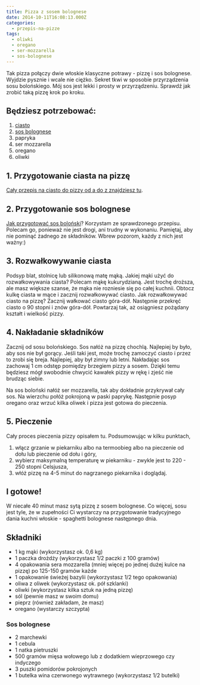 ```yaml
---
title: Pizza z sosem bolognese
date: 2014-10-11T16:08:13.000Z
categories: 
  - przepis-na-pizze
tags: 
  - oliwki
  - oregano
  - ser-mozzarella
  - sos-bolognese
---
```


Tak pizza połączy dwie włoskie klasyczne potrawy - pizzę i sos bolognese. Wyjdzie pysznie i wcale nie ciężko. Sekret tkwi w sposobie przyrządzenia sosu bolońskiego. Mój sos jest lekki i prosty w przyrządzeniu. Sprawdź jak zrobić taką pizzę krok po kroku.

## Będziesz potrzebować:

1. <a title="Przepis na ciasto na pizzę" href="/przepis-na-ciasto-na-pizze/">ciasto</a>
2. <a title="Sos bolognese – przepis na sos bolognese" href="/sos-bolognese-przepis-na-sos-bolognese/">sos&nbsp;bolognese</a>
3. papryka
4. ser mozzarella
5. oregano
6. oliwki

## 1\. Przygotowanie ciasta na pizzę

<a title="Przepis na ciasto na pizzę" href="/przepis-na-ciasto-na-pizze/">Cały przepis na ciasto do pizzy od a do z znajdziesz tu</a>.

## 2\. Przygotowanie sos bolognese

<a title="Sos bolognese – przepis na sos bolognese" href="/sos-bolognese-przepis-na-sos-bolognese/">Jak przygotować sos boloński</a>? Korzystam ze sprawdzonego przepisu. Polecam go, ponieważ nie jest drogi, ani trudny w wykonaniu. Pamiętaj, aby nie pominąć żadnego ze składników. Wbrew pozorom, każdy z nich jest ważny:)

## 3\. Rozwałkowywanie ciasta

Podsyp blat, stolnicę lub silikonową matę mąką. Jakiej mąki użyć do rozwałkowywania ciasta? Polecam mąkę kukurydzianą. Jest trochę droższa, ale masz większe szanse, że mąka nie rozniesie się po całej kuchnii. Obtocz kulkę ciasta w mące i zacznij rozwałkowywać ciasto. Jak rozwałkowywać ciasto na pizzę? Zacznij wałkować ciasto góra-dół. Następnie przekręć ciasto o 90 stopni i znów góra-dół. Powtarzaj tak, aż osiągniesz pożądany kształt i wielkość pizzy.

## 4\. Nakładanie składników

Zacznij od sosu bolońskiego. Sos nałóż na pizzę chochlą. Najlepiej by było, aby sos nie był gorący. Jeśli taki jest, może trochę zamoczyć ciasto i przez to zrobi się breja. Najlepiej, aby był zimny lub letni. Nakładając sos zachowaj 1 cm odstęp pomiędzy brzegiem pizzy a sosem. Dzięki temu będziesz mógł swobodnie chwycić kawałek pizzy w rękę i zjeść nie brudząc siebie.

Na sos boloński nałóż ser mozzarella, tak aby dokładnie przykrywał cały sos. Na wierzchu połóż pokrojoną w paski paprykę. Następnie posyp oregano oraz wrzuć kilka oliwek i pizza jest gotowa do pieczenia.

## 5\. Pieczenie

Cały proces pieczenia pizzy opisałem tu. Podsumowując w kilku punktach,

1. włącz grzanie w piekarniku albo na termoobieg albo na pieczenie od dołu lub pieczenie od dołu i góry,
2. wybierz maksymalną temperaturę w piekarniku - zwykle jest to 220 - 250 stopni Celsjusza,
3. włóż pizzę na 4-5 minut do nagrzanego piekarnika i doglądaj.

## I gotowe!

W niecałe 40 minut masz sytą pizzę z sosem bolognese. Co więcej, sosu jest tyle, że w zupełności Ci wystarczy na przygotowanie tradycyjnego dania kuchni włoskie - spaghetti bolognese następnego dnia.

## Składniki

- 1 kg mąki (wykorzystasz ok. 0,6 kg)
- 1 paczka drożdży (wykorzystasz 1/2 paczki z 100 gramów)
- 4 opakowania sera mozzarella (mniej więcej po jednej dużej kulce na pizzę) po 125-150 gramów każde
- 1 opakowanie świeżej bazylii (wykorzystasz 1/2 tego opakowania)
- oliwa z oliwek (wykorzystasz ok. pół szklanki)
- oliwki (wykorzystasz kilka sztuk na jedną pizzę)
- sól (pewnie masz w swoim domu)
- pieprz (również zakładam, że masz)
- oregano (wystarczy szczypta)

### Sos bolognese

- 2 marchewki
- 1 cebula
- 1 natka pietruszki
- 500 gramów mięsa wołowego lub z dodatkiem wieprzowego czy indyczego
- 3 puszki pomidorów pokrojonych
- 1 butelka wina czerwonego wytrawnego (wykorzystasz 1/2 butelki)
